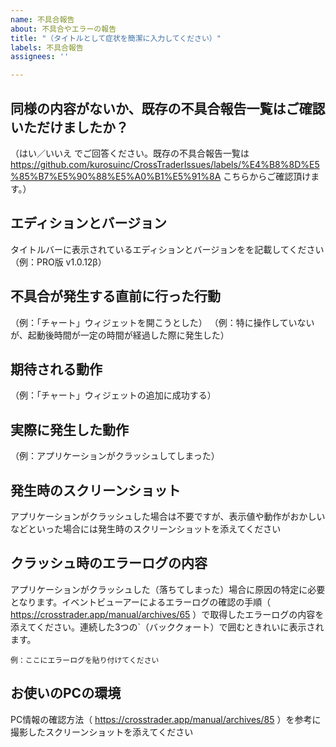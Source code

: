 ```yaml
---
name: 不具合報告
about: 不具合やエラーの報告
title: "（タイトルとして症状を簡潔に入力してください）"
labels: 不具合報告
assignees: ''

---
```


## 同様の内容がないか、既存の不具合報告一覧はご確認いただけましたか？
（はい／いいえ でご回答ください。既存の不具合報告一覧は https://github.com/kurosuinc/CrossTraderIssues/labels/%E4%B8%8D%E5%85%B7%E5%90%88%E5%A0%B1%E5%91%8A こちらからご確認頂けます。）

## エディションとバージョン
タイトルバーに表示されているエディションとバージョンをを記載してください（例：PRO版 v1.0.12β）

## 不具合が発生する直前に行った行動
（例：「チャート」ウィジェットを開こうとした）
（例：特に操作していないが、起動後時間が一定の時間が経過した際に発生した）

## 期待される動作
（例：「チャート」ウィジェットの追加に成功する）

## 実際に発生した動作
（例：アプリケーションがクラッシュしてしまった）

## 発生時のスクリーンショット
アプリケーションがクラッシュした場合は不要ですが、表示値や動作がおかしいなどといった場合には発生時のスクリーンショットを添えてください

## クラッシュ時のエラーログの内容
アプリケーションがクラッシュした（落ちてしまった）場合に原因の特定に必要となります。イベントビューアーによるエラーログの確認の手順（ https://crosstrader.app/manual/archives/65 ）で取得したエラーログの内容を添えてください。連続した3つの\`（バッククォート）で囲むときれいに表示されます。

```
例：ここにエラーログを貼り付けてください
```

## お使いのPCの環境
PC情報の確認方法（ https://crosstrader.app/manual/archives/85 ）を参考に撮影したスクリーンショットを添えてください
